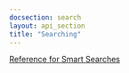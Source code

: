 ```yaml
---
docsection: search
layout: api_section
title: "Searching"
---
```


[Reference for Smart Searches](/reference/api/smartsearches/)
